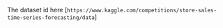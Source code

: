 The dataset id here [`https://www.kaggle.com/competitions/store-sales-time-series-forecasting/data`]